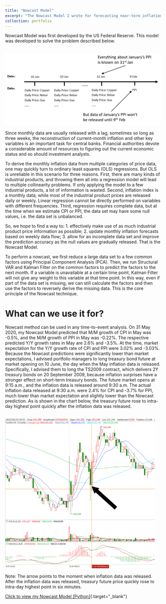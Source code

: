 ```yaml
---
title: "Nowcast Model"
excerpt: "The Nowcast Model I wrote for forecasting near-term inflation data. <br/><img src='/images/Nowcast image.png' style='zoom:50%'>"
collection: portfolio
---
```


Nowcast Model was first developed by the US Federal Reserve. This model was developed to solve the problem described below. 

<br/><img src='/images/Nowcast image-2.png' style='zoom:100%'>

Since monthly data are usually released with a lag, sometimes so long as three weeks, the reconstruction of current-month inflation and other key variables is an important task for central banks. Financial authorities devote a considerable amount of resources to figuring out the current economic status and so should investment analysts.

To derive the monthly inflation data from multiple categories of price data, one may quickly turn to ordinary least squares (OLS) regressions. But OLS is unreliable in this scenario for three reasons. First, there are many kinds of industrial products, and throwing them all into a regression model will lead to multiple collinearity problems. If only applying the model to a few industrial products, a lot of information is wasted. Second, inflation index is a monthly data; while most of the industrial product prices are released daily or weekly. Linear regression cannot be directly performed on variables with different frequencies. Third, regression requires complete data, but at the time when we estimate CPI or PPI, the data set may have some null values, i.e. the data set is unbalanced.

So, we hope to find a way to: 1. effectively make use of as much industrial product price information as possible; 2. update monthly inflation forecasts based on weekly data flow; 3. allow for an incomplete data set and improve the prediction accuracy as the null values are gradually released. That is the Nowcast Model.

To perform a nowcast, we first reduce a large data set to a few common factors using Principal Component Analysis (PCA). Then, we run Structural VAR and Kalman Filter on the common factors to predict the factors to the next month. If a variable is unavailable at a certain time point, Kalman Filter will not give any weight to this variable at that time point. In this way, even if part of the data set is missing, we can still calculate the factors and then use the factors to reversely derive the missing data. This is the core principle of the Nowcast technique.

# What can we use it for?

Nowcast method can be used in any time-to-event analysis. On 31 May 2020, my Nowcast Model predicted that M/M growth of CPI in May was -0.5%, and the M/M growth of PPI in May was -0.22%. The respective predicted Y/Y growth rates in May are 2.6% and -3.5%. At the time, market expectation for the Y/Y growth rate of CPI and PPI were 3.02% and -3.03%. Because the Nowcast predictions were significantly lower than market expectations, I advised portfolio managers to long treasury bond future at market opening on 10 June, the day when the May inflation data is released. Specifically, I advised them to long the TS2009 contract, which delivers 2Y treasury bonds on 20 September 2009, because inflation surprises have a stronger effect on short-term treasury bonds. The future market opens at 9:15 a.m., and the inflation data is released around 9:30 a.m. The actual inflation data released at 9:30 a.m. were 2.4% for CPI and -3.7% for PPI, much lower than market expectation and slightly lower than the Nowcast prediction. As is shown in the chart below, the treasury future rose to intra-day highest point quickly after the inflation data was released.

<br/><img src='/images/Inflation Arbitrage.png' style='zoom:60%'>

Note: The arrow points to the moment when inflation data was released. After the inflation data was released, treasury future price quickly rose to intra-day highest point in six minutes.

[Click to view my Nowcast Model [Python]](https://github.com/HoagieT/Inflation-Nowcast-Model){:target="_blank"}
